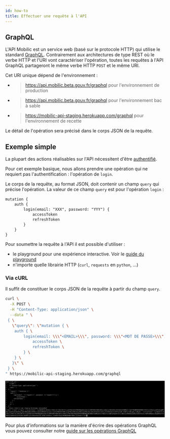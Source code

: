 ```yaml
---
id: how-to
title: Effectuer une requête à l'API
---
```


## GraphQL

L'API Mobilic est un service web (basé sur le protocole HTTP) qui utilise le standard [GraphQL](https://graphql.org/). Contrairement aux architectures de type REST où le verbe HTTP et l'URI vont caractériser l'opération, toutes les requêtes à l'API GraphQL partageront le même verbe HTTP `POST` et le même URI.

Cet URI unique dépend de l'environnement :

- > https://api.mobilic.beta.gouv.fr/graphql pour l'environnement de production

- > https://api.mobilic.beta.gouv.fr/graphql pour l'environnement bac à sable

- > https://mobilic-api-staging.herokuapp.com/graphql pour l'environnement de recette

Le détail de l'opération sera précisé dans le corps JSON de la requête.

## Exemple simple

La plupart des actions réalisables sur l'API nécessitent d'être [authentifié](auth.md).

Pour cet exemple basique, nous allons prendre une opération qui ne requiert pas l'authentification : l'opération de `login`.

Le corps de la requête, au format JSON, doit contenir un champ `query` qui précise l'opération. La valeur de ce champ `query` est pour l'opération `login` :

```
mutation {
    auth {
        login(email: "XXX", password: "YYY") {
            accessToken
    	    refreshToken
  	    }
    }
}
```

Pour soumettre la requête à l'API il est possible d'utiliser :

- le playground pour une expérience interactive. Voir le [guide du playground](playground.md)
- n'importe quelle librairie HTTP (`curl`, `requests` en `python`, ...)

### Via cURL

Il suffit de constituer le corps JSON de la requête à partir du champ `query`.

```bash
curl \
  -X POST \
  -H "Content-Type: application/json" \
  --data " \
 { \
   \"query\": \"mutation { \
    auth { \
        login(email: \\\"<EMAIL>\\\", password: \\\"<MOT DE PASSE>\\\") { \
            accessToken \
    	    refreshToken \
  	    } \
    } \
   }\" \
 } \
" https://mobilic-api-staging.herokuapp.com/graphql
```

![curl-example.png](assets/curl-example.png)

Pour plus d'informations sur la manière d'écrire des opérations GraphQL vous pouvez consulter notre [guide sur les opérations GraphQL](graphql.md)
